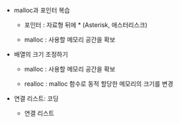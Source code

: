 * malloc과 포인터 복습
    * 포인터 : 자료형 뒤에 * (Asterisk, 애스터리스크)

    * malloc : 사용할 메모리 공간을 확보

* 배열의 크기 조정하기
    * malloc : 사용할 메모리 공간을 확보

    * realloc : malloc 함수로 동적 할당한 메모리의 크기를 변경

* 연결 리스트: 코딩
    * 연결 리스트